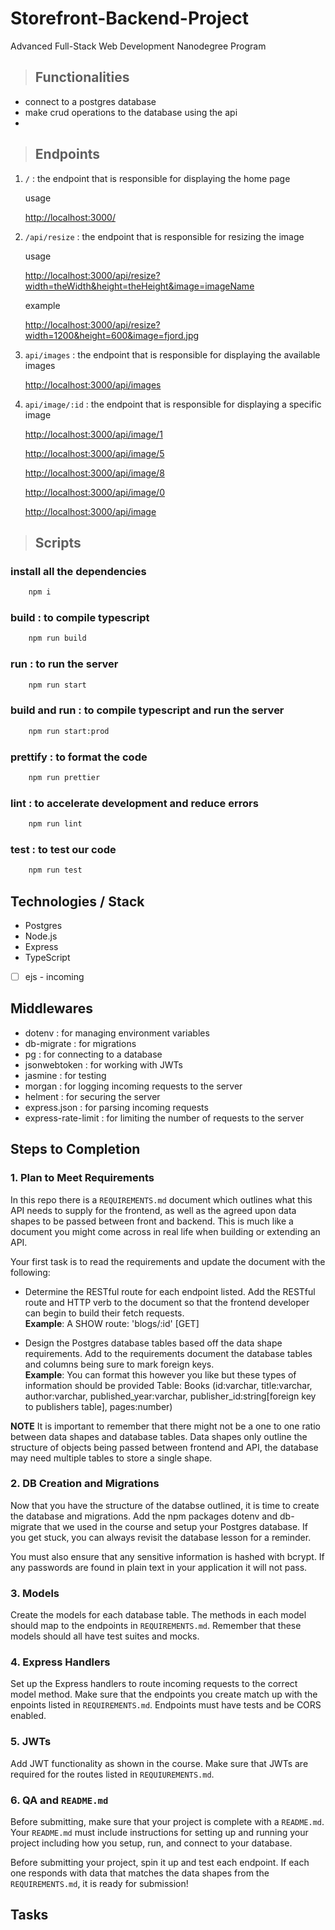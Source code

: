 # Storefront-Backend-Project
Advanced Full-Stack Web Development Nanodegree Program
> ## Functionalities
- connect to a postgres database
- make crud operations to the database using the api
- 

> ## Endpoints
1. `/` : the endpoint that is responsible for displaying the home page

   usage

   <a href="http://localhost:3000/" target="_blank">http://localhost:3000/</a> 

2. `/api/resize` : the endpoint that is responsible for resizing the image

   usage

   <a href="http://localhost:3000/api/resize?width=theWidth&height=theHeight&image=imageName" target="_blank">http://localhost:3000/api/resize?width=theWidth&height=theHeight&image=imageName</a>

   example

   <a href="http://localhost:3000/api/resize?width=1200&height=600&image=fjord.jpg" target="_blank">http://localhost:3000/api/resize?width=1200&height=600&image=fjord.jpg</a>

3. `api/images` : the endpoint that is responsible for displaying the available images

   <a href="http://localhost:3000/api/images" target="_blank">http://localhost:3000/api/images</a>

4. `api/image/:id` : the endpoint that is responsible for displaying a specific image

   <a href="http://localhost:3000/api/image/1" target="_blank">http://localhost:3000/api/image/1</a>

   <a href="http://localhost:3000/api/image/5" target="_blank">http://localhost:3000/api/image/5</a>

   <a href="http://localhost:3000/api/image/8" target="_blank">http://localhost:3000/api/image/8</a>

   <a href="http://localhost:3000/api/image/0" target="_blank">http://localhost:3000/api/image/0</a>

   <a href="http://localhost:3000/api/image" target="_blank">http://localhost:3000/api/image</a>


> ## Scripts

### install all the dependencies
``` bash
    npm i
```

### build : to compile typescript

``` bash
    npm run build
```

### run : to run the server

``` bash
    npm run start
```

### build and run : to compile typescript and run the server 

``` bash
    npm run start:prod
```

### prettify : to format the code

``` bash
    npm run prettier
```

### lint : to accelerate development and reduce errors

``` bash
    npm run lint
```

### test : to test our code        

``` bash
    npm run test
```

## Technologies / Stack
- Postgres
- Node.js
- Express
- TypeScript
- [ ] ejs - incoming

## Middlewares
- dotenv : for managing environment variables
- db-migrate : for migrations
- pg : for connecting to a database
- jsonwebtoken : for working with JWTs
- jasmine : for testing
- morgan : for logging incoming requests to the server
- helment : for securing the server
- express.json : for parsing incoming requests
- express-rate-limit : for limiting the number of requests to the server


## Steps to Completion

### 1. Plan to Meet Requirements

In this repo there is a `REQUIREMENTS.md` document which outlines what this API needs to supply for the frontend, as well as the agreed upon data shapes to be passed between front and backend. This is much like a document you might come across in real life when building or extending an API. 

Your first task is to read the requirements and update the document with the following:
- Determine the RESTful route for each endpoint listed. Add the RESTful route and HTTP verb to the document so that the frontend developer can begin to build their fetch requests.    
**Example**: A SHOW route: 'blogs/:id' [GET] 

- Design the Postgres database tables based off the data shape requirements. Add to the requirements document the database tables and columns being sure to mark foreign keys.   
**Example**: You can format this however you like but these types of information should be provided
Table: Books (id:varchar, title:varchar, author:varchar, published_year:varchar, publisher_id:string[foreign key to publishers table], pages:number)

**NOTE** It is important to remember that there might not be a one to one ratio between data shapes and database tables. Data shapes only outline the structure of objects being passed between frontend and API, the database may need multiple tables to store a single shape. 

### 2.  DB Creation and Migrations

Now that you have the structure of the databse outlined, it is time to create the database and migrations. Add the npm packages dotenv and db-migrate that we used in the course and setup your Postgres database. If you get stuck, you can always revisit the database lesson for a reminder. 

You must also ensure that any sensitive information is hashed with bcrypt. If any passwords are found in plain text in your application it will not pass.

### 3. Models

Create the models for each database table. The methods in each model should map to the endpoints in `REQUIREMENTS.md`. Remember that these models should all have test suites and mocks.

### 4. Express Handlers

Set up the Express handlers to route incoming requests to the correct model method. Make sure that the endpoints you create match up with the enpoints listed in `REQUIREMENTS.md`. Endpoints must have tests and be CORS enabled. 

### 5. JWTs

Add JWT functionality as shown in the course. Make sure that JWTs are required for the routes listed in `REQUIUREMENTS.md`.

### 6. QA and `README.md`

Before submitting, make sure that your project is complete with a `README.md`. Your `README.md` must include instructions for setting up and running your project including how you setup, run, and connect to your database. 

Before submitting your project, spin it up and test each endpoint. If each one responds with data that matches the data shapes from the `REQUIREMENTS.md`, it is ready for submission!

## Tasks